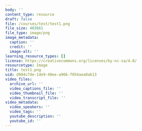 ```yaml
---
body: ''
content_type: resource
draft: false
file: /courses/test/test1.png
file_size: 403661
file_type: image/png
image_metadata:
  caption: ''
  credit: ''
  image-alt: ''
learning_resource_types: []
license: https://creativecommons.org/licenses/by-nc-sa/4.0/
resourcetype: Image
title: test1.png
uid: d984c7de-1de9-48ee-a966-f054aea0ab13
video_files:
  archive_url: ''
  video_captions_file: ''
  video_thumbnail_file: ''
  video_transcript_file: ''
video_metadata:
  video_speakers: ''
  video_tags: ''
  youtube_description: ''
  youtube_id: ''
---
```

